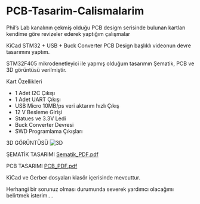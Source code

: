 # PCB-Tasarim-Calismalarim
Phil’s Lab kanalının çekmiş olduğu PCB desigm serisinde bulunan kartları kendime göre revizeler ederek yaptığım çalışmalar

KiCad STM32 + USB + Buck Converter PCB Design başlıklı videonun devre tasarımını yaptım.

STM32F405 mikrodenetleyici ile yapmış olduğum tasarımın Şematik, PCB ve 3D görüntüsü verilmiştir.

Kart Özellikleri
- 1 Adet I2C Çıkışı
- 1 Adet UART Çıkışı
- USB Micro 10MB/ps veri aktarım hızlı Çıkış
- 12 V Besleme Girişi
- Statues ve 3.3V Ledi
- Buck Converter Devresi
- SWD Programlama Çıkışları

3D GÖRÜNTÜSÜ
![3D](https://github.com/MHI-Embedded-Dev/PCB-Tasarim-Calismalarim/assets/132624287/caaf6b16-0f7c-463c-a8c1-1cbf134cceff)

ŞEMATİK TASARIMI
[Şematik_PDF.pdf](https://github.com/MHI-Embedded-Dev/PCB-Tasarim-Calismalarim/files/12449016/Sematik_PDF.pdf)

PCB TASARIMI
[PCB_PDF.pdf](https://github.com/MHI-Embedded-Dev/PCB-Tasarim-Calismalarim/files/12449017/PCB_PDF.pdf)

KiCad ve Gerber dosyaları klasör içerisinde mevcuttur.

Herhangi bir sorunuz olması durumunda severek yardımcı olacağımı belirtmek isterim....

